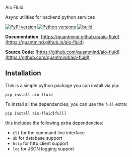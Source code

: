 Aio Fluid

Async utilities for backend python services

[![PyPI version](https://badge.fury.io/py/aio-fluid.svg)](https://badge.fury.io/py/aio-fluid)
[![Python versions](https://img.shields.io/pypi/pyversions/aio-fluid.svg)](https://pypi.org/project/aio-fluid)
[![build](https://github.com/quantmind/fluid/workflows/build/badge.svg)](https://github.com/quantmind/aio-fluid/actions?query=workflow%3Abuild)

**Documentation**: [https://quantmind.github.io/aio-fluid](https://quantmind.github.io/aio-fluid)

**Source Code**: [https://github.com/quantmind/aio-fluid](https://github.com/quantmind/aio-fluid)


## Installation

This is a simple python package you can install via pip:

```
pip install aio-fluid
```

To install all the dependencies, you can use the `full` extra:

```
pip install aio-fluid[full]
```
this includes the following extra dependencies:

- `cli` for the command line interface
- `db` for database support
- `http` for http client support
- `log` for JSON logging support
